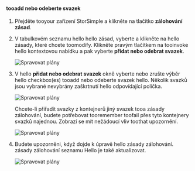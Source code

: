 <!--author=alkohli last changed: 01/02/17-->


#### <a name="tooadd-or-remove-a-volume"></a>tooadd nebo odeberte svazek

1. Přejděte tooyour zařízení StorSimple a klikněte na tlačítko **zálohování zásad**.

2. V tabulkovém seznamu hello hello zásad, vyberte a klikněte na hello zásady, které chcete toomodify. Klikněte pravým tlačítkem na tooinvoke hello kontextovou nabídku a pak vyberte **přidat nebo odebrat svazek**.

    ![Spravovat plány](./media/storsimple-8000-add-remove-volume-backup-policy-u2/addvolbupol1.png)

3. V hello **přidat nebo odebrat svazek** okně vyberte nebo zrušte výběr hello checkbox(es) tooadd nebo odeberte svazek hello. Několik svazků jsou vybrané nevybrány zaškrtnutí hello odpovídající políčka.

    ![Spravovat plány](./media/storsimple-8000-add-remove-volume-backup-policy-u2/addvolbupol3.png)

    Chcete-li přiřadit svazky z kontejnerů jiný svazek tooa zásady zálohování, budete potřebovat tooremember toofail přes tyto kontejnery svazků najednou. Zobrazí se mít nežádoucí vliv toothat upozornění.

    ![Spravovat plány](./media/storsimple-8000-add-remove-volume-backup-policy-u2/addvolbupol2.png)

4. Budete upozorněni, když dojde k úpravě hello zásady zálohování. zásady zálohování seznamu Hello je také aktualizovat.

    ![Spravovat plány](./media/storsimple-8000-add-remove-volume-backup-policy-u2/addvolbupol6.png)




